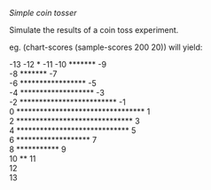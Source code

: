 *Simple coin tosser*

Simulate the results of a coin toss experiment.

eg. (chart-scores (sample-scores 200 20)) will yield:

-13	
-12	*
-11	
-10	*******
-9	
-8	*******
-7	
-6	*****************
-5	
-4	*******************
-3	
-2	*************************
-1	
0	*********************************
1	
2	******************************
3	
4	*****************************
5	
6	*******************
7	
8	***********
9	
10	**
11	
12	
13	
